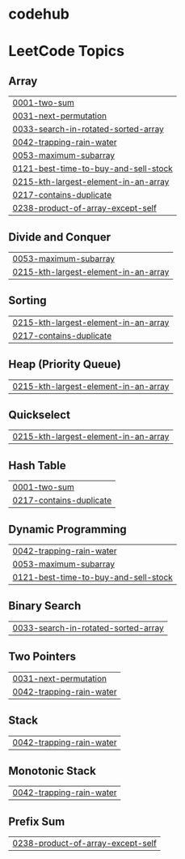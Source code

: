 # codehub
<!---LeetCode Topics Start-->
# LeetCode Topics
## Array
|  |
| ------- |
| [0001-two-sum](https://github.com/mehulrajranjan/codehub/tree/master/0001-two-sum) |
| [0031-next-permutation](https://github.com/mehulrajranjan/codehub/tree/master/0031-next-permutation) |
| [0033-search-in-rotated-sorted-array](https://github.com/mehulrajranjan/codehub/tree/master/0033-search-in-rotated-sorted-array) |
| [0042-trapping-rain-water](https://github.com/mehulrajranjan/codehub/tree/master/0042-trapping-rain-water) |
| [0053-maximum-subarray](https://github.com/mehulrajranjan/codehub/tree/master/0053-maximum-subarray) |
| [0121-best-time-to-buy-and-sell-stock](https://github.com/mehulrajranjan/codehub/tree/master/0121-best-time-to-buy-and-sell-stock) |
| [0215-kth-largest-element-in-an-array](https://github.com/mehulrajranjan/codehub/tree/master/0215-kth-largest-element-in-an-array) |
| [0217-contains-duplicate](https://github.com/mehulrajranjan/codehub/tree/master/0217-contains-duplicate) |
| [0238-product-of-array-except-self](https://github.com/mehulrajranjan/codehub/tree/master/0238-product-of-array-except-self) |
## Divide and Conquer
|  |
| ------- |
| [0053-maximum-subarray](https://github.com/mehulrajranjan/codehub/tree/master/0053-maximum-subarray) |
| [0215-kth-largest-element-in-an-array](https://github.com/mehulrajranjan/codehub/tree/master/0215-kth-largest-element-in-an-array) |
## Sorting
|  |
| ------- |
| [0215-kth-largest-element-in-an-array](https://github.com/mehulrajranjan/codehub/tree/master/0215-kth-largest-element-in-an-array) |
| [0217-contains-duplicate](https://github.com/mehulrajranjan/codehub/tree/master/0217-contains-duplicate) |
## Heap (Priority Queue)
|  |
| ------- |
| [0215-kth-largest-element-in-an-array](https://github.com/mehulrajranjan/codehub/tree/master/0215-kth-largest-element-in-an-array) |
## Quickselect
|  |
| ------- |
| [0215-kth-largest-element-in-an-array](https://github.com/mehulrajranjan/codehub/tree/master/0215-kth-largest-element-in-an-array) |
## Hash Table
|  |
| ------- |
| [0001-two-sum](https://github.com/mehulrajranjan/codehub/tree/master/0001-two-sum) |
| [0217-contains-duplicate](https://github.com/mehulrajranjan/codehub/tree/master/0217-contains-duplicate) |
## Dynamic Programming
|  |
| ------- |
| [0042-trapping-rain-water](https://github.com/mehulrajranjan/codehub/tree/master/0042-trapping-rain-water) |
| [0053-maximum-subarray](https://github.com/mehulrajranjan/codehub/tree/master/0053-maximum-subarray) |
| [0121-best-time-to-buy-and-sell-stock](https://github.com/mehulrajranjan/codehub/tree/master/0121-best-time-to-buy-and-sell-stock) |
## Binary Search
|  |
| ------- |
| [0033-search-in-rotated-sorted-array](https://github.com/mehulrajranjan/codehub/tree/master/0033-search-in-rotated-sorted-array) |
## Two Pointers
|  |
| ------- |
| [0031-next-permutation](https://github.com/mehulrajranjan/codehub/tree/master/0031-next-permutation) |
| [0042-trapping-rain-water](https://github.com/mehulrajranjan/codehub/tree/master/0042-trapping-rain-water) |
## Stack
|  |
| ------- |
| [0042-trapping-rain-water](https://github.com/mehulrajranjan/codehub/tree/master/0042-trapping-rain-water) |
## Monotonic Stack
|  |
| ------- |
| [0042-trapping-rain-water](https://github.com/mehulrajranjan/codehub/tree/master/0042-trapping-rain-water) |
## Prefix Sum
|  |
| ------- |
| [0238-product-of-array-except-self](https://github.com/mehulrajranjan/codehub/tree/master/0238-product-of-array-except-self) |
<!---LeetCode Topics End-->
